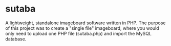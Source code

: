 sutaba
======

A lightweight, standalone imageboard software written in PHP. The purpose of this project was to create a "single file" imageboard, where you would only need to upload one PHP file (sutaba.php) and import the MySQL database.
